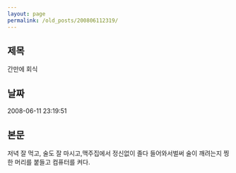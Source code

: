 ```yaml
---
layout: page
permalink: /old_posts/200806112319/
---
```


## 제목
간만에 회식

## 날짜
2008-06-11 23:19:51

## 본문
저녁 잘 먹고, 술도 잘 마시고,맥주집에서 정신없이 졸다 들어와서벌써 술이 깨려는지 찡한 머리를 붙들고 컴퓨터를 켜다.